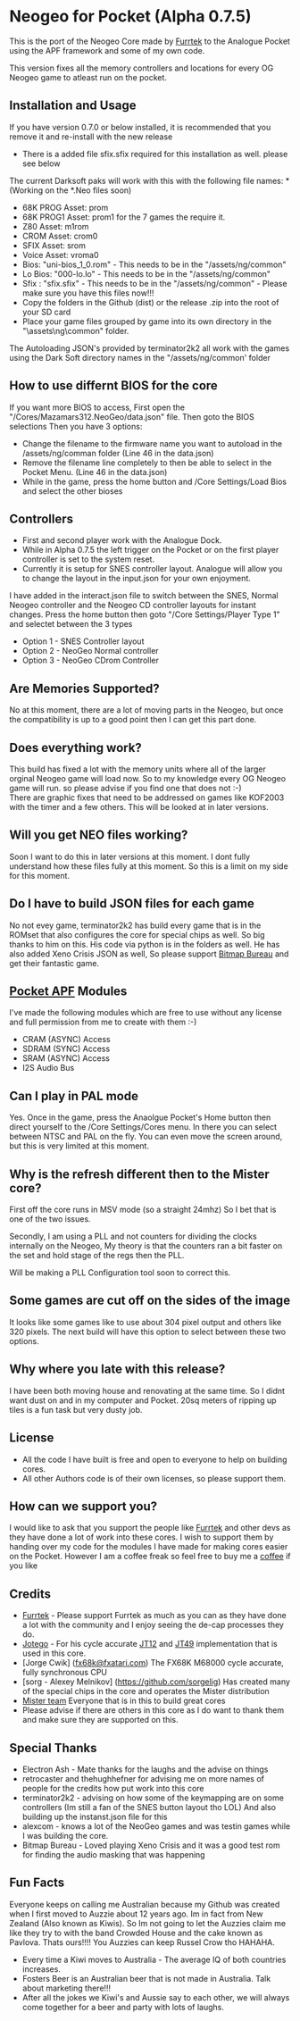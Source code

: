 # Neogeo for Pocket (Alpha 0.7.5)

This is the port of the Neogeo Core made by [Furrtek](https://www.patreon.com/furrtek/posts) to the Analogue Pocket using the APF framework and some of my own code.

This version fixes all the memory controllers and locations for every OG Neogeo game to atleast run on the pocket.

## Installation and Usage 

If you have version 0.7.0 or below installed, it is recommended that you remove it and re-install with the new release

* There is a added file sfix.sfix required for this installation as well. please see below

The current Darksoft paks will work with this with the following file names:
*(Working on the *.Neo files soon)
* 68K PROG Asset: prom
* 68K PROG1 Asset: prom1 for the 7 games the require it.
* Z80 Asset: m1rom
* CROM Asset: crom0
* SFIX Asset: srom
* Voice Asset: vroma0
* Bios: "uni-bios_1_0.rom" - This needs to be in the "/assets/ng/common"
* Lo Bios: "000-lo.lo" - This needs to be in the "/assets/ng/common"
* Sfix : "sfix.sfix" - This needs to be in the "/assets/ng/common" - Please make sure you have this files now!!!
* Copy the folders in the Github (dist) or the release .zip into the root of your SD card
* Place your game files grouped by game into its own directory in the "\assets\ng\common" folder.

The Autoloading JSON's provided by terminator2k2 all work with the games using the Dark Soft directory names in the "/assets/ng/common' folder

## How to use differnt BIOS for the core 
If you want more BIOS to access, First open the "/Cores/Mazamars312.NeoGeo/data.json" file. Then goto the BIOS selections Then you have 3 options:
* Change the filename to the firmware name you want to autoload in the /assets/ng/comman folder (Line 46 in the data.json)
* Remove the filename line completely to then be able to select in the Pocket Menu. (Line 46 in the data.json)
* While in the game, press the home button and /Core Settings/Load Bios and select the other bioses

## Controllers 

* First and second player work with the Analogue Dock.
* While in Alpha 0.7.5 the left trigger on the Pocket or on the first player controller is set to the system reset.
* Currently it is setup for SNES controller layout. Analogue will allow you to change the layout in the input.json for your own enjoyment. 

I have added in the interact.json file to switch between the SNES, Normal Neogeo controller and the Neogeo CD controller layouts for instant changes. Press the home button then goto "/Core Settings/Player Type 1" and selectet between the 3 types
* Option 1 - SNES Controller layout 
* Option 2 - NeoGeo Normal controller 
* Option 3 - NeoGeo CDrom Controller 

## Are Memories Supported?
No at this moment, there are a lot of moving parts in the Neogeo, but once the compatibility is up to a good point then I can get this part done. 

## Does everything work?
This build has fixed a lot with the memory units where all of the larger orginal Neogeo game will load now. So to my knowledge every OG Neogeo game will run. so please advise if you find one that does not :-)  
There are graphic fixes that need to be addressed on games like KOF2003 with the timer and a few others. This will be looked at in later versions.

## Will you get NEO files working?
Soon I want to do this in later versions at this moment. I dont fully understand how these files fully at this moment. So this is a limit on my side for this moment.

## Do I have to build JSON files for each game
No not evey game, terminator2k2 has build every game that is in the ROMset that also configures the core for special chips as well. So big thanks to him on this. His code via python is in the folders as well. He has also added Xeno Crisis JSON as well, So please support [Bitmap Bureau](https://bitmapbureau.com/) and get their fantastic game.

## [Pocket APF](https://www.analogue.co/developer/docs/overview) Modules
I've made the following modules which are free to use without any license and full permission from me to create with them :-)
* CRAM (ASYNC) Access
* SDRAM (SYNC) Access
* SRAM (ASYNC) Access
* I2S Audio Bus

## Can I play in PAL mode
Yes. Once in the game, press the Anaolgue Pocket's Home button then direct yourself to the /Core Settings/Cores menu. In there you can select between NTSC and PAL on the fly. You can even move the screen around, but this is very limited at this moment.

## Why is the refresh different then to the Mister core?
First off the core runs in MSV mode (so a straight 24mhz) So I bet that is one of the two issues.

Secondly, I am using a PLL and not counters for dividing the clocks internally on the Neogeo, My theory is that the counters ran a bit faster on the set and hold stage of the regs then the PLL.

Will be making a PLL Configuration tool soon to correct this.

## Some games are cut off on the sides of the image

It looks like some games like to use about 304 pixel output and others like 320 pixels. The next build will have this option to select between these two options.

## Why where you late with this release?
I have been both moving house and renovating at the same time. So I didnt want dust on and in my computer and Pocket. 20sq meters of ripping up tiles is a fun task but very dusty job.

## License
* All the code I have built is free and open to everyone to help on building cores. 
* All other Authors code is of their own licenses, so please support them.

## How can we support you?
I would like to ask that you support the people like [Furrtek](https://www.patreon.com/furrtek/posts) and other devs as they have done a lot of work into these cores. I wish to support them by handing over my code for the modules I have made for making cores easier on the Pocket. However I am a coffee freak so feel free to buy me a [coffee](https://www.buymeacoffee.com/Ultrafp64) if you like

## Credits
* [Furrtek](https://www.patreon.com/furrtek/posts) - Please support Furrtek as much as you can as they have done a lot with the community and I enjoy seeing the de-cap processes they do.
* [Jotego](https://www.patreon.com/topapate) - For his cycle accurate [JT12](https://github.com/jotego/jt12) and [JT49](https://github.com/jotego/jt49) implementation that is used in this core.
* [Jorge Cwik] (fx68k@fxatari.com) The FX68K M68000 cycle accurate, fully synchronous CPU 
* [sorg - Alexey Melnikov] (https://github.com/sorgelig) Has created many of the special chips in the core and operates the Mister distribution 
* [Mister team](https://github.com/MiSTer-devel) Everyone that is in this to build great cores
* Please advise if there are others in this core as I do want to thank them and make sure they are supported on this.

## Special Thanks
* Electron Ash - Mate thanks for the laughs and the advise on things
* retrocaster and thehughhefner for advising me on more names of people for the credits how put work into this core
* terminator2k2 - advising on how some of the keymapping are on some controllers (Im still a fan of the SNES button layout tho LOL) And also building up the instanst.json file for this
* alexcom - knows a lot of the NeoGeo games and was testin games while I was building the core.
* Bitmap Bureau - Loved playing Xeno Crisis and it was a good test rom for finding the audio masking that was happening

## Fun Facts
Everyone keeps on calling me Australian because my Github was created when I first moved to Auzzie about 12 years ago. Im in fact from New Zealand (Also known as Kiwis). So Im not going to let the Auzzies claim me like they try to with the band Crowded House and the cake known as Pavlova. Thats ours!!!! 
You Auzzies can keep Russel Crow tho HAHAHA. 

* Every time a Kiwi moves to Australia - The average IQ of both countries increases.
* Fosters Beer is an Australian beer that is not made in Australia. Talk about marketing there!!!
* After all the jokes we Kiwi's and Aussie say to each other, we will always come together for a beer and party with lots of laughs.
